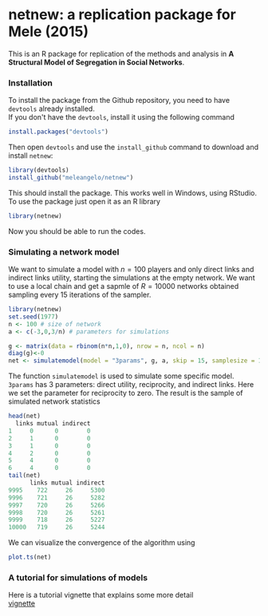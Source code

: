 # netnew: a replication package for Mele (2015)
This is an R package for replication of the methods and analysis in __A Structural Model of Segregation in Social Networks__. 

### Installation

To install the package from the Github repository, you need to have `devtools` already installed.   
If you don't have the `devtools`, install it using the following command

```r
install.packages("devtools")
```

Then open `devtools` and use the `install_github` command to download and install `netnew`:
```r
library(devtools)
install_github("meleangelo/netnew")
```

This should install the package. This works well in Windows, using RStudio.   
To use the package just open it as an R library
```r
library(netnew)
```

Now you should be able to run the codes.


### Simulating a network model

We want to simulate a model with $n=100$ players and only direct links and indirect
links utility, starting the simulations at the empty network. We want to use a local chain and get a sapmle of $R=10000$ networks obtained sampling every 15 iterations of the sampler.


```r
library(netnew)
set.seed(1977)
n <- 100 # size of network
a <- c(-3,0,3/n) # parameters for simulations

g <- matrix(data = rbinom(n*n,1,0), nrow = n, ncol = n)
diag(g)<-0
net <- simulatemodel(model = "3params", g, a, skip = 15, samplesize = 10000)
```

The function `simulatemodel` is used to simulate some specific model. `3params` has 3 parameters: direct utility, reciprocity, and indirect links. Here we set the parameter for reciprocity to zero. The result is the sample of simulated network statistics 

```r
head(net)
  links mutual indirect
1     0      0        0
2     1      0        0
3     1      0        0
4     2      0        0
5     4      0        0
6     4      0        0
tail(net)
      links mutual indirect
9995    722     26     5300
9996    721     26     5282
9997    720     26     5266
9998    720     26     5261
9999    718     26     5227
10000   719     26     5244
```
 
We can visualize the convergence of the algorithm using 

```r
plot.ts(net)
```


### A tutorial for simulations of models

Here is a tutorial vignette that explains some more detail    
[vignette](vignette.pdf)
